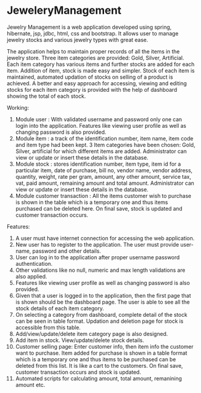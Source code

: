 # JeweleryManagement
Jewelry Management is a web application developed using spring, hibernate, jsp, jdbc, html, css and bootstrap. It allows user to manage jewelry stocks and various jewelry types with great ease.

The application helps to maintain proper records of all the items in the jewelry store. Three item categories are provided: Gold, Silver, Artificial. Each item category has various items and further stocks are added for each item. Addition of item, stock is made easy and simpler. Stock of each item is maintained, automated updation of stocks on selling of a product is achieved. A better and easy approach for accessing, viewing and editing stocks for each item category is provided with the help of dashboard showing the total of each stock.

Working: 
1. Module user :  With validated username and password only one can login into the application. Features like viewing user profile as well as changing password is also provided.
2. Module item : a track of the identification number, item name, item code and item type had been kept. 3 Item categories have been chosen: Gold, Silver, artificial for which different items are added. Administrator can view or update or insert these details in the database.
3. Module stock : stores identification number, item type, item id for a particular item, date of purchase, bill no, vendor name, vendor address, quantity, weight, rate per gram, amount, any other amount, service tax, vat, paid amount, remaining amount and total amount. Administrator can view or update or insert these details in the database. 
4. Module customer transaction : All the items customer wish to purchase is shown in the table which is a temporary one and thus items purchased can be deleted here. On final save, stock is updated and customer transaction occurs.


Features: 
1. A user must have internet connection for accessing the web application.
2. New user has to register to the application. The user must provide user-name, password and other details.
3. User can log in to the application after proper username password authentication.
4. Other validations like no null, numeric and max length validations are also applied.
4. Features like viewing user profile as well as changing password is also provided.
5. Given that a user is logged in to the application, then the first page that is shown should be the dashboard page. The user is able to see all the stock details of each item category.
6. On selecting a category from dashboard, complete detail of the stock can be seen in table format. Updation and deletion page for stock is accessible from this table.
7. Add/view/update/delete item category page is also designed.
8. Add item in stock. View/update/delete stock details.
9. Customer selling page: Enter customer info, then item info the customer want to purchase. Item added for purchase is shown in a table format which is a temporary one and thus items to be purchased can be deleted from this list. It is like a cart to the customers. On final save, customer transaction occurs and stock is updated.
10. Automated scripts for calculating amount, total amount, remanining amount etc.

